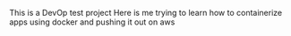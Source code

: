 This is a DevOp test project
Here is me trying to learn how to containerize apps using docker and 
pushing it out on aws
